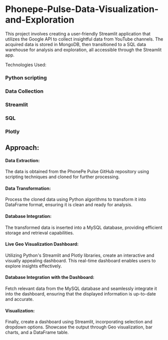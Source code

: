 # Phonepe-Pulse-Data-Visualization-and-Exploration

This project involves creating a user-friendly Streamlit application that utilizes the Google API to collect insightful data from YouTube channels. The acquired data is stored in MongoDB, then transitioned to a SQL data warehouse for analysis and exploration, all accessible through the Streamlit app.

Technologies Used:

### Python scripting
### Data Collection
### Streamlit
### SQL
### Plotly


## Approach:

#### Data Extraction:
The data is obtained from the PhonePe Pulse GitHub repository using scripting techniques and cloned for further processing.

#### Data Transformation: 
Process the cloned data using Python algorithms to transform it into DataFrame format, ensuring it is clean and ready for analysis.

#### Database Integration: 
The transformed data is inserted into a MySQL database, providing efficient storage and retrieval capabilities.

#### Live Geo Visualization Dashboard: 
Utilizing Python's Streamlit and Plotly libraries, create an interactive and visually appealing dashboard. This real-time dashboard enables users to explore insights effectively.

#### Database Integration with the Dashboard: 
Fetch relevant data from the MySQL database and seamlessly integrate it into the dashboard, ensuring that the displayed information is up-to-date and accurate.

#### Visualization: 
Finally, create a dashboard using Streamlit, incorporating selection and dropdown options. Showcase the output through Geo visualization, bar charts, and a DataFrame table.
